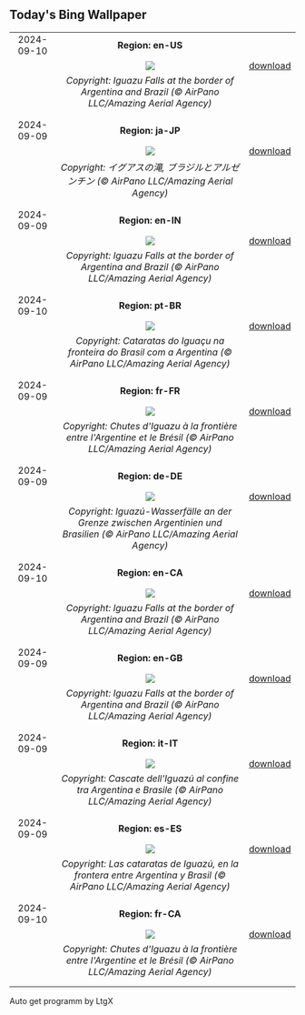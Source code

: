 ## Today's Bing Wallpaper
|      |      |      |
| :----: | :----: | :----: |
|2024-09-10|**Region: en-US**||
||![](https://www.bing.com/th?id=OHR.IguazuRainbow_EN-US4361499337_UHD.jpg&pid=hp&w=1152&h=648&rs=1&c=4)| [download](https://www.bing.com/th?id=OHR.IguazuRainbow_EN-US4361499337_UHD.jpg)|
||*Copyright: Iguazu Falls at the border of Argentina and Brazil (© AirPano LLC/Amazing Aerial Agency)*
||
|||
|2024-09-09|**Region: ja-JP**||
||![](https://www.bing.com/th?id=OHR.IguazuRainbow_JA-JP1767821337_UHD.jpg&pid=hp&w=1152&h=648&rs=1&c=4)| [download](https://www.bing.com/th?id=OHR.IguazuRainbow_JA-JP1767821337_UHD.jpg)|
||*Copyright: イグアスの滝, ブラジルとアルゼンチン (© AirPano LLC/Amazing Aerial Agency)*
||
|||
|2024-09-09|**Region: en-IN**||
||![](https://www.bing.com/th?id=OHR.IguazuRainbow_EN-IN6797774904_UHD.jpg&pid=hp&w=1152&h=648&rs=1&c=4)| [download](https://www.bing.com/th?id=OHR.IguazuRainbow_EN-IN6797774904_UHD.jpg)|
||*Copyright: Iguazu Falls at the border of Argentina and Brazil (© AirPano LLC/Amazing Aerial Agency)*
||
|||
|2024-09-10|**Region: pt-BR**||
||![](https://www.bing.com/th?id=OHR.IguazuRainbow_PT-BR7775661290_UHD.jpg&pid=hp&w=1152&h=648&rs=1&c=4)| [download](https://www.bing.com/th?id=OHR.IguazuRainbow_PT-BR7775661290_UHD.jpg)|
||*Copyright: Cataratas do Iguaçu na fronteira do Brasil com a Argentina (© AirPano LLC/Amazing Aerial Agency)*
||
|||
|2024-09-09|**Region: fr-FR**||
||![](https://www.bing.com/th?id=OHR.IguazuRainbow_FR-FR9313574193_UHD.jpg&pid=hp&w=1152&h=648&rs=1&c=4)| [download](https://www.bing.com/th?id=OHR.IguazuRainbow_FR-FR9313574193_UHD.jpg)|
||*Copyright: Chutes d'Iguazu à la frontière entre l'Argentine et le Brésil (© AirPano LLC/Amazing Aerial Agency)*
||
|||
|2024-09-09|**Region: de-DE**||
||![](https://www.bing.com/th?id=OHR.IguazuRainbow_DE-DE8361660628_UHD.jpg&pid=hp&w=1152&h=648&rs=1&c=4)| [download](https://www.bing.com/th?id=OHR.IguazuRainbow_DE-DE8361660628_UHD.jpg)|
||*Copyright: Iguazú-Wasserfälle an der Grenze zwischen Argentinien und Brasilien (© AirPano LLC/Amazing Aerial Agency)*
||
|||
|2024-09-10|**Region: en-CA**||
||![](https://www.bing.com/th?id=OHR.IguazuRainbow_EN-CA9747611398_UHD.jpg&pid=hp&w=1152&h=648&rs=1&c=4)| [download](https://www.bing.com/th?id=OHR.IguazuRainbow_EN-CA9747611398_UHD.jpg)|
||*Copyright: Iguazu Falls at the border of Argentina and Brazil (© AirPano LLC/Amazing Aerial Agency)*
||
|||
|2024-09-09|**Region: en-GB**||
||![](https://www.bing.com/th?id=OHR.IguazuRainbow_EN-GB4381351481_UHD.jpg&pid=hp&w=1152&h=648&rs=1&c=4)| [download](https://www.bing.com/th?id=OHR.IguazuRainbow_EN-GB4381351481_UHD.jpg)|
||*Copyright: Iguazu Falls at the border of Argentina and Brazil (© AirPano LLC/Amazing Aerial Agency)*
||
|||
|2024-09-09|**Region: it-IT**||
||![](https://www.bing.com/th?id=OHR.IguazuRainbow_IT-IT4779268269_UHD.jpg&pid=hp&w=1152&h=648&rs=1&c=4)| [download](https://www.bing.com/th?id=OHR.IguazuRainbow_IT-IT4779268269_UHD.jpg)|
||*Copyright: Cascate dell’Iguazú al confine tra Argentina e Brasile (© AirPano LLC/Amazing Aerial Agency)*
||
|||
|2024-09-09|**Region: es-ES**||
||![](https://www.bing.com/th?id=OHR.IguazuRainbow_ES-ES6461582669_UHD.jpg&pid=hp&w=1152&h=648&rs=1&c=4)| [download](https://www.bing.com/th?id=OHR.IguazuRainbow_ES-ES6461582669_UHD.jpg)|
||*Copyright: Las cataratas de Iguazú, en la frontera entre Argentina y Brasil (© AirPano LLC/Amazing Aerial Agency)*
||
|||
|2024-09-10|**Region: fr-CA**||
||![](https://www.bing.com/th?id=OHR.IguazuRainbow_FR-CA6693865671_UHD.jpg&pid=hp&w=1152&h=648&rs=1&c=4)| [download](https://www.bing.com/th?id=OHR.IguazuRainbow_FR-CA6693865671_UHD.jpg)|
||*Copyright: Chutes d'Iguazu à la frontière entre l'Argentine et le Brésil (© AirPano LLC/Amazing Aerial Agency)*
||
|||

Auto get programm by LtgX
